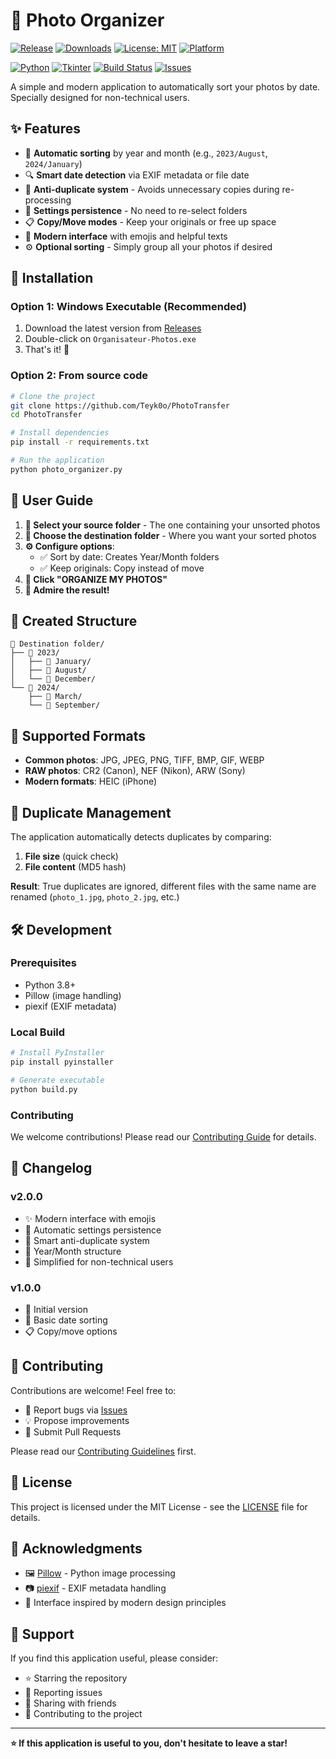 # 📸 Photo Organizer

[![Release](https://img.shields.io/github/v/release/Teyk0o/PhotoTransfer?style=for-the-badge&logo=github)](https://github.com/Teyk0o/PhotoTransfer/releases)
[![Downloads](https://img.shields.io/github/downloads/Teyk0o/PhotoTransfer/total?style=for-the-badge&logo=github)](https://github.com/Teyk0o/PhotoTransfer/releases)
[![License: MIT](https://img.shields.io/badge/License-MIT-yellow.svg?style=for-the-badge)](https://opensource.org/licenses/MIT)
[![Platform](https://img.shields.io/badge/Platform-Windows-blue?style=for-the-badge&logo=windows)](https://github.com/Teyk0o/PhotoTransfer/releases)

[![Python](https://img.shields.io/badge/Python-3.8+-3776ab?style=flat&logo=python&logoColor=white)](https://www.python.org/)
[![Tkinter](https://img.shields.io/badge/GUI-Tkinter-green?style=flat)](https://docs.python.org/3/library/tkinter.html)
[![Build Status](https://img.shields.io/github/actions/workflow/status/Teyk0o/PhotoTransfer/release.yml?style=flat&logo=github-actions)](https://github.com/Teyk0o/PhotoTransfer/actions)
[![Issues](https://img.shields.io/github/issues/Teyk0o/PhotoTransfer?style=flat&logo=github)](https://github.com/Teyk0o/PhotoTransfer/issues)

A simple and modern application to automatically sort your photos by date. Specially designed for non-technical users.

## ✨ Features

- 📁 **Automatic sorting** by year and month (e.g., `2023/August`, `2024/January`)
- 🔍 **Smart date detection** via EXIF metadata or file date
- 🔄 **Anti-duplicate system** - Avoids unnecessary copies during re-processing
- 💾 **Settings persistence** - No need to re-select folders
- 📋 **Copy/Move modes** - Keep your originals or free up space
- 🎨 **Modern interface** with emojis and helpful texts
- ⚙️ **Optional sorting** - Simply group all your photos if desired

## 🚀 Installation

### Option 1: Windows Executable (Recommended)
1. Download the latest version from [Releases](../../releases)
2. Double-click on `Organisateur-Photos.exe`
3. That's it! 🎉

### Option 2: From source code
```bash
# Clone the project
git clone https://github.com/Teyk0o/PhotoTransfer
cd PhotoTransfer

# Install dependencies
pip install -r requirements.txt

# Run the application
python photo_organizer.py
```

## 📖 User Guide

1. **📁 Select your source folder** - The one containing your unsorted photos
2. **💾 Choose the destination folder** - Where you want your sorted photos
3. **⚙️ Configure options**:
   - ✅ Sort by date: Creates Year/Month folders
   - ✅ Keep originals: Copy instead of move
4. **🚀 Click "ORGANIZE MY PHOTOS"**
5. **🎉 Admire the result!**

## 📂 Created Structure

```
📁 Destination folder/
├── 📁 2023/
│   ├── 📁 January/
│   ├── 📁 August/
│   └── 📁 December/
└── 📁 2024/
    ├── 📁 March/
    └── 📁 September/
```

## 🔧 Supported Formats

- **Common photos**: JPG, JPEG, PNG, TIFF, BMP, GIF, WEBP
- **RAW photos**: CR2 (Canon), NEF (Nikon), ARW (Sony)
- **Modern formats**: HEIC (iPhone)

## 🔄 Duplicate Management

The application automatically detects duplicates by comparing:
1. **File size** (quick check)
2. **File content** (MD5 hash)

**Result**: True duplicates are ignored, different files with the same name are renamed (`photo_1.jpg`, `photo_2.jpg`, etc.)

## 🛠️ Development

### Prerequisites
- Python 3.8+
- Pillow (image handling)
- piexif (EXIF metadata)

### Local Build
```bash
# Install PyInstaller
pip install pyinstaller

# Generate executable
python build.py
```

### Contributing
We welcome contributions! Please read our [Contributing Guide](CONTRIBUTING.md) for details.

## 📝 Changelog

### v2.0.0
- ✨ Modern interface with emojis
- 💾 Automatic settings persistence
- 🔄 Smart anti-duplicate system
- 📁 Year/Month structure
- 🎯 Simplified for non-technical users

### v1.0.0
- 🎉 Initial version
- 📅 Basic date sorting
- 📋 Copy/move options

## 🤝 Contributing

Contributions are welcome! Feel free to:
- 🐛 Report bugs via [Issues](../../issues)
- 💡 Propose improvements
- 🔧 Submit Pull Requests

Please read our [Contributing Guidelines](CONTRIBUTING.md) first.

## 📄 License

This project is licensed under the MIT License - see the [LICENSE](LICENSE) file for details.

## 🙏 Acknowledgments

- 🖼️ [Pillow](https://pillow.readthedocs.io/) - Python image processing
- 📷 [piexif](https://piexif.readthedocs.io/) - EXIF metadata handling
- 🎨 Interface inspired by modern design principles

## 🌟 Support

If you find this application useful, please consider:
- ⭐ Starring the repository
- 🐛 Reporting issues
- 💬 Sharing with friends
- 🤝 Contributing to the project

---

**⭐ If this application is useful to you, don't hesitate to leave a star!**